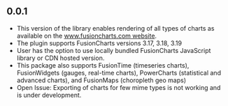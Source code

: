 ## 0.0.1

* This version of the library enables rendering of all types of charts as available on the [www.fusioncharts.com website](https://www.fusioncharts.com/).
* The plugin supports FusionCharts versions 3.17, 3.18, 3.19
* User has the option to use locally bundled FusionCharts JavaScript library or CDN hosted version.
*  This package also supports FusionTime (timeseries charts), FusionWidgets (gauges, real-time charts), PowerCharts (statistical and advanced charts), and FusionMaps (choropleth geo maps)
*  Open Issue: Exporting of charts for few mime types is not working and is under development.
